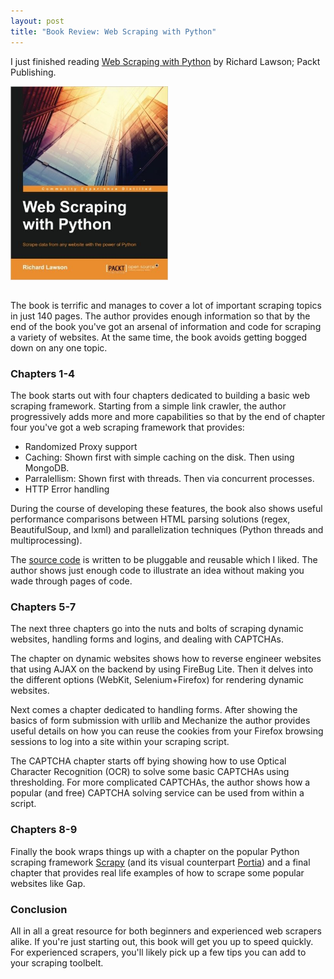```yaml
---
layout: post
title: "Book Review: Web Scraping with Python"
---
```


I just finished reading <a target="_blank" href="http://www.amazon.com/Web-Scraping-Python-Richard-Lawson/dp/1782164367/">
Web Scraping with Python</a> by Richard Lawson; Packt Publishing.

<img style="width: 50%; height: 50%; margin:0 15px 15px 0" src="/assets/book_review_wswp/wswp_cover.jpg">

The book is terrific and manages to cover a lot of important scraping topics in just 140 pages. The
author provides enough information so that by the end of the book you've got an arsenal of information
and code for scraping a variety of websites. At the same time, the book avoids getting bogged down on 
any one topic.

### Chapters 1-4

The book starts out with four chapters dedicated to building a basic web scraping framework. Starting 
from a simple link crawler, the author progressively adds more and more capabilities so that by the end 
of chapter four you've got a web scraping framework that provides:

- Randomized Proxy support
- Caching: Shown first with simple caching on the disk. Then using MongoDB. 
- Parralellism: Shown first with threads. Then via concurrent processes.
- HTTP Error handling

During the course of developing these features, the book also shows useful performance comparisons between
HTML parsing solutions (regex, BeautifulSoup, and lxml) and parallelization techniques (Python threads and
multiprocessing).

The <a target="_blank" href="https://bitbucket.org/wswp/code">source code</a> is written to be pluggable 
and reusable which I liked. The author shows just enough code to illustrate an idea without making you
wade through pages of code.

### Chapters 5-7

The next three chapters go into the nuts and bolts of scraping dynamic websites, handling forms and logins, 
and dealing with CAPTCHAs. 

The chapter on dynamic websites shows how to reverse engineer websites that using AJAX on the backend by 
using FireBug Lite. Then it delves into the different options (WebKit, Selenium+Firefox) for rendering dynamic 
websites.

Next comes a chapter dedicated to handling forms. After showing the basics of form submission with urllib
and Mechanize the author provides useful details on how you can reuse the cookies from your Firefox browsing 
sessions to log into a site within your scraping script. 

The CAPTCHA chapter starts off bying showing how to use Optical Character Recognition (OCR) to solve
some basic CAPTCHAs using thresholding. For more complicated CAPTCHAs, the author shows how a popular
(and free) CAPTCHA solving service can be used from within a script.

### Chapters 8-9

Finally the book wraps things up with a chapter on the popular Python scraping framework 
<a target="_blank" href="http://scrapy.org/">Scrapy</a> (and its visual counterpart 
<a target="_blank" href="https://github.com/scrapinghub/portia">Portia</a>) and a final chapter 
that provides real life examples of how to scrape some popular websites like Gap.

### Conclusion

All in all a great resource for both beginners and experienced web scrapers alike. If you're just
starting out, this book will get you up to speed quickly. For experienced scrapers, you'll likely 
pick up a few tips you can add to your scraping toolbelt.